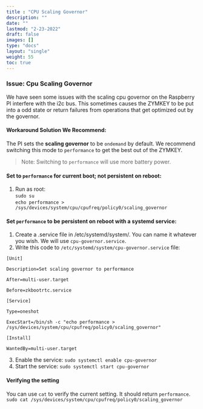 ```yaml
---
title : "CPU Scaling Governor"
description: ""
date: ""
lastmod: "2-23-2022"
draft: false
images: []
type: "docs"
layout: "single"
weight: 55
toc: true
---
```


### Issue: Cpu Scaling Governor

We have seen some issues with the scaling cpu governor on the Raspberry PI interfere with the i2c bus. This sometimes causes the ZYMKEY to be put into a odd state or return failures from operations that get optimized out by the governor.

#### Workaround Solution We Recommend:

The PI sets the **scaling governor** to be `ondemand` by default. We recommend switching this mode to `performance` to get the best out of the ZYMKEY.

> Note: Switching to `performance` will use more battery power.

#### Set to `performance` for current boot; not persistent on reboot:

 1. Run as root:  
    `sudo su`  
    `echo performance > /sys/devices/system/cpu/cpufreq/policy0/scaling_governor`  

#### Set `performance` to be persistent on reboot with a systemd service:

 1. Create a .service file in /etc/systemd/system/. You can name it whatever you wish. We will use `cpu-governor.service`.
 2. Write this code to `/etc/systemd/system/cpu-governor.service` file:

```
[Unit]

Description=Set scaling governor to performance

After=multi-user.target

Before=zkbootrtc.service

[Service]

Type=oneshot

ExecStart=/bin/sh -c "echo performance > /sys/devices/system/cpu/cpufreq/policy0/scaling_governor"

[Install]

WantedBy=multi-user.target
```

 3. Enable the service:  `sudo systemctl enable cpu-governor`
 4. Start the service: `sudo systemctl start cpu-governor`
 
 #### Verifying the setting
 
 You can use `cat` to verify the current setting. It should return `performance`.  
`sudo cat /sys/devices/system/cpu/cpufreq/policy0/scaling_governor`  


